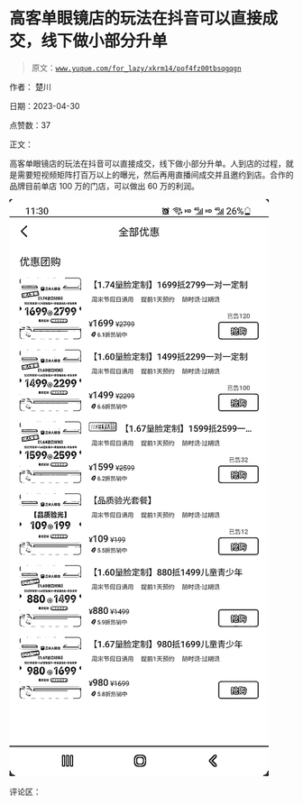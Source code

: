 # 高客单眼镜店的玩法在抖音可以直接成交，线下做小部分升单

> 原文：[`www.yuque.com/for_lazy/xkrm14/pof4fz00tbsqgqgn`](https://www.yuque.com/for_lazy/xkrm14/pof4fz00tbsqgqgn)

作者： 楚川

日期：2023-04-30

点赞数：37

正文：

高客单眼镜店的玩法在抖音可以直接成交，线下做小部分升单。人到店的过程，就是需要短视频矩阵打百万以上的曝光，然后再用直播间成交并且邀约到店。合作的品牌目前单店 100 万的门店，可以做出 60 万的利润。

![](img/9e2dc2067800b2cb738f417aa4c3c625.png)

评论区：



